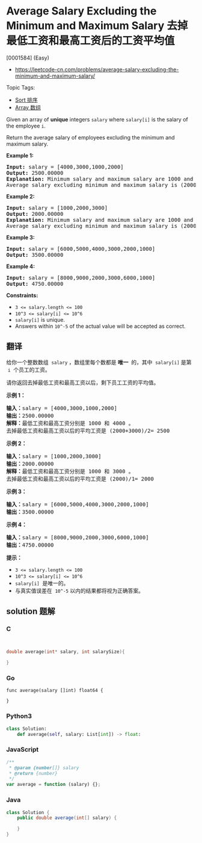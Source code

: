 # Average Salary Excluding the Minimum and Maximum Salary 去掉最低工资和最高工资后的工资平均值

[0001584] (Easy)

- https://leetcode-cn.com/problems/average-salary-excluding-the-minimum-and-maximum-salary/

Topic Tags:

- [Sort 排序](https://leetcode-cn.com/tag/sort/)
- [Array 数组](https://leetcode-cn.com/tag/array/)

Given an array of **unique** integers `salary` where `salary[i]` is the salary of the employee `i`.

Return the average salary of employees excluding the minimum and maximum salary.

**Example 1:**

<pre><strong>Input:</strong> salary = [4000,3000,1000,2000]
<strong>Output:</strong> 2500.00000
<strong>Explanation: </strong>Minimum salary and maximum salary are 1000 and 4000 respectively.
Average salary excluding minimum and maximum salary is (2000+3000)/2= 2500
</pre>

**Example 2:**

<pre><strong>Input:</strong> salary = [1000,2000,3000]
<strong>Output:</strong> 2000.00000
<strong>Explanation: </strong>Minimum salary and maximum salary are 1000 and 3000 respectively.
Average salary excluding minimum and maximum salary is (2000)/1= 2000
</pre>

**Example 3:**

<pre><strong>Input:</strong> salary = [6000,5000,4000,3000,2000,1000]
<strong>Output:</strong> 3500.00000
</pre>

**Example 4:**

<pre><strong>Input:</strong> salary = [8000,9000,2000,3000,6000,1000]
<strong>Output:</strong> 4750.00000
</pre>

**Constraints:**

- `3 <= salary.length <= 100`
- `10^3 <= salary[i] <= 10^6`
- `salary[i]` is unique.
- Answers within `10^-5` of the actual value will be accepted as correct.

## 翻译

给你一个整数数组  `salary` ，数组里每个数都是 **唯一**  的，其中  `salary[i]` 是第  `i`  个员工的工资。

请你返回去掉最低工资和最高工资以后，剩下员工工资的平均值。

**示例 1：**

<pre><strong>输入：</strong>salary = [4000,3000,1000,2000]
<strong>输出：</strong>2500.00000
<strong>解释：</strong>最低工资和最高工资分别是 1000 和 4000 。
去掉最低工资和最高工资以后的平均工资是 (2000+3000)/2= 2500
</pre>

**示例 2：**

<pre><strong>输入：</strong>salary = [1000,2000,3000]
<strong>输出：</strong>2000.00000
<strong>解释：</strong>最低工资和最高工资分别是 1000 和 3000 。
去掉最低工资和最高工资以后的平均工资是 (2000)/1= 2000
</pre>

**示例 3：**

<pre><strong>输入：</strong>salary = [6000,5000,4000,3000,2000,1000]
<strong>输出：</strong>3500.00000
</pre>

**示例 4：**

<pre><strong>输入：</strong>salary = [8000,9000,2000,3000,6000,1000]
<strong>输出：</strong>4750.00000
</pre>

**提示：**

- `3 <= salary.length <= 100`
- `10^3 <= salary[i] <= 10^6`
- `salary[i]`  是唯一的。
- 与真实值误差在  `10^-5` 以内的结果都将视为正确答案。

## solution 题解

### C

```c


double average(int* salary, int salarySize){

}
```

### Go

```golang
func average(salary []int) float64 {

}
```

### Python3

```python
class Solution:
    def average(self, salary: List[int]) -> float:
```

### JavaScript

```javascript
/**
 * @param {number[]} salary
 * @return {number}
 */
var average = function (salary) {};
```

### Java

```java
class Solution {
    public double average(int[] salary) {

    }
}
```
